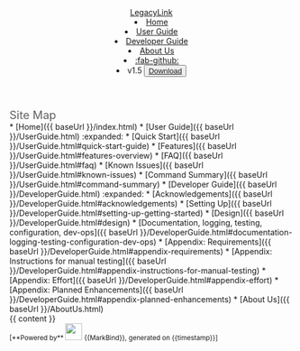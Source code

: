<head-bottom>
  <link rel="stylesheet" href="{{baseUrl}}/stylesheets/main.css">
</head-bottom>

<header sticky>
  <navbar type="none" >
    <a slot="brand" href="{{baseUrl}}/index.html" title="Home" class="navbar-brand fw-bold">LegacyLink</a>
    <li><a href="{{baseUrl}}/index.html" class="nav-link">Home</a></li>
    <li><a href="{{baseUrl}}/UserGuide.html" class="nav-link">User Guide</a></li>
    <li><a href="{{baseUrl}}/DeveloperGuide.html" class="nav-link">Developer Guide</a></li>
    <li><a href="{{baseUrl}}/AboutUs.html" class="nav-link">About Us</a></li>
    <li><a href="https://github.com/AY2425S1-CS2103T-T10-4/tp" target="_blank" class="nav-link"><md>:fab-github:</md></a>
    </li>
    <li slot="right">
        <span class="inline-block me-2">v1.5</span>
        <button type="button" class="btn btn-outline-primary download-btn">
            <a href="https://github.com/AY2425S1-CS2103T-T10-4/tp/releases/tag/v1.5">Download</a>
        </button>
    </li>

  </navbar>
</header>

<div id="flex-body">
  <nav id="site-nav">
    <div class="site-nav-top mb-0">
      <div class="fw-bold" style="font-size:1.25rem; color: rgb(97, 97, 97);">Site Map</div>
    </div>
    <div class="nav-component slim-scroll">
      <site-nav>
* [Home]({{ baseUrl }}/index.html)
* [User Guide]({{ baseUrl }}/UserGuide.html) :expanded:
  * [Quick Start]({{ baseUrl }}/UserGuide.html#quick-start-guide)
  * [Features]({{ baseUrl }}/UserGuide.html#features-overview)
  * [FAQ]({{ baseUrl }}/UserGuide.html#faq)
  * [Known Issues]({{ baseUrl }}/UserGuide.html#known-issues)
  * [Command Summary]({{ baseUrl }}/UserGuide.html#command-summary)
* [Developer Guide]({{ baseUrl }}/DeveloperGuide.html) :expanded:
  * [Acknowledgements]({{ baseUrl }}/DeveloperGuide.html#acknowledgements)
  * [Setting Up]({{ baseUrl }}/DeveloperGuide.html#setting-up-getting-started)
  * [Design]({{ baseUrl }}/DeveloperGuide.html#design)
  * [Documentation, logging, testing, configuration, dev-ops]({{ baseUrl }}/DeveloperGuide.html#documentation-logging-testing-configuration-dev-ops)
  * [Appendix: Requirements]({{ baseUrl }}/DeveloperGuide.html#appendix-requirements)
  * [Appendix: Instructions for manual testing]({{ baseUrl }}/DeveloperGuide.html#appendix-instructions-for-manual-testing)
  * [Appendix: Effort]({{ baseUrl }}/DeveloperGuide.html#appendix-effort)
  * [Appendix: Planned Enhancements]({{ baseUrl }}/DeveloperGuide.html#appendix-planned-enhancements)
* [About Us]({{ baseUrl }}/AboutUs.html)
      </site-nav>
    </div>
  </nav>
  <div id="content-wrapper">
    {{ content }}
  </div>
  <nav id="page-nav">
    <div class="nav-component slim-scroll">
      <page-nav />
    </div>
  </nav>
  <scroll-top-button></scroll-top-button>
</div>

<footer>
  <!-- Support MarkBind by including a link to us on your landing page! -->
  <div class="text-center">
    <small>[<md>**Powered by**</md> <img src="https://markbind.org/favicon.ico" width="30"> {{MarkBind}}, generated on {{timestamp}}]</small>
  </div>
</footer>
